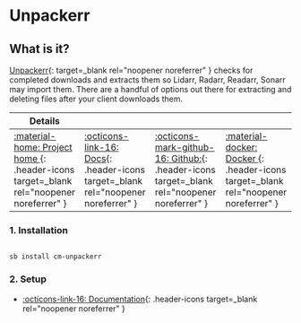 # Unpackerr

## What is it?

[Unpackerr](https://github.com/davidnewhall/unpackerr){: target=_blank rel="noopener noreferrer" } checks for completed downloads and extracts them so Lidarr, Radarr, Readarr, Sonarr may import them. There are a handful of options out there for extracting and deleting files after your client downloads them.

| Details     |             |             |             |
|-------------|-------------|-------------|-------------|
| [:material-home: Project home ](https://github.com/davidnewhall/unpackerr){: .header-icons target=_blank rel="noopener noreferrer" } | [:octicons-link-16: Docs](https://github.com/davidnewhall/unpackerr/wiki){: .header-icons target=_blank rel="noopener noreferrer" } | [:octicons-mark-github-16: Github:](https://github.com/davidnewhall/unpackerr/){: .header-icons target=_blank rel="noopener noreferrer" } | [:material-docker: Docker ](https://hub.docker.com/r/hotio/unpackerr){: .header-icons target=_blank rel="noopener noreferrer" }|

### 1. Installation

``` shell

sb install cm-unpackerr

```

### 2. Setup

- [:octicons-link-16: Documentation](https://github.com/davidnewhall/unpackerr){: .header-icons target=_blank rel="noopener noreferrer" }
